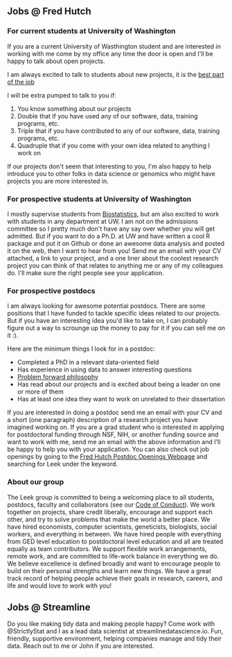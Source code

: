 ## Jobs @ Fred Hutch



### For current students at University of Washington

If you are a current University of Wasthington student and are interested in working with me come by my office any time the door is open and I'll be happy to talk about open projects. 

I am always excited to talk to students about new projects, it is the [best part of the job](http://simplystatistics.org/2012/10/26/i-love-those-first-discussions-about-a-new-research/)

I will be extra pumped to talk to you if:

1. You know something about our projects
2. Double that if you have used any of our software, data, training programs, etc.
3. Triple that if you have contributed to any of our software, data, training programs, etc. 
4. Quadruple that if you come with your own idea related to anything I work on

If our projects don't seem that interesting to you, I'm also happy to help introduce you to other folks in data science or genomics who might have projects you are more interested in. 

### For prospective students at University of Washington

I mostly supervise students from [Biostatistics]([http://www.jhsph.edu/departments/biostatistics/](https://www.biostat.washington.edu/)), but am also excited to work with students in any department at UW. I am not on the admissions committee so I pretty much don't have any say over whether you will get admitted. But if you want to do a Ph.D. at UW and have written a cool R package and put it on Github or done an awesome data analysis and posted it on the web, then I want to hear from you! Send me an email with your CV attached, a link to your project, and a one liner about the coolest research project you can think of that relates to anything me or any of my colleagues do. I'll make sure the right people see your application. 

### For prospective postdocs

I am always looking for awesome potential postdocs. There are some positions that I have funded to tackle specific ideas related to our projects. But if you have an interesting idea you'd like to take on, I can probably figure out a way to scrounge up the money to pay for it if you can sell me on it :). 

Here are the minimum things I look for in a postdoc:

* Completed a PhD in a relevant data-oriented field 
* Has experience in using data to answer interesting questions
* [Problem forward philosophy](http://simplystatistics.org/2013/05/29/what-statistics-should-do-about-big-data-problem-forward-not-solution-backward/)
* Has read about our projects and is excited about being a leader on one or more of them 
* Has at least one idea they want to work on unrelated to their dissertation

If you are interested in doing a postdoc send me an email with your CV and a short (one paragraph) description of a research project you have imagined working on. If you are a grad student who is interested in applying for postdoctoral funding through NSF, NIH, or another funding source and want to work with me, send me an email with the above information and I'll be happy to help you with your application. You can also check out job openings by going to the [Fred Hutch Postdoc Openings Webpage](https://www.fredhutch.org/en/about/careers/job-openings.html?c=C19774) and searching for Leek under the keyword. 


### About our group

The Leek group is committed to being a welcoming place to all students, postdocs, faculty and collaborators (see our [Code of Conduct](https://github.com/jtleek/coc/blob/main/README.md)). We work together on projects, share credit liberally, encourage and support each other, and try to solve problems that make the world a better place. We have hired economists, computer scientists, geneticists, biologists, social workers, and everything in between. We have hired people with everything from GED level education to postdoctoral level education and all are treated equally as team contributors. We support flexible work arrangements, remote work, and are committed to life-work balance in everything we do. We believe excellence is defined broadly and want to encourage people to build on their personal strengths and learn new things. We have a great track record of helping people achieve their goals in research, careers, and life and would love to work with you!


## Jobs @ Streamline
 
Do you like making tidy data and making people happy? Come work with @StrictlyStat and I as a lead data scientist at streamlinedatascience.io. Fun, friendly, supportive environment, helping companies manage and tidy their data. Reach out to me or John if you are interested. 
 
 






